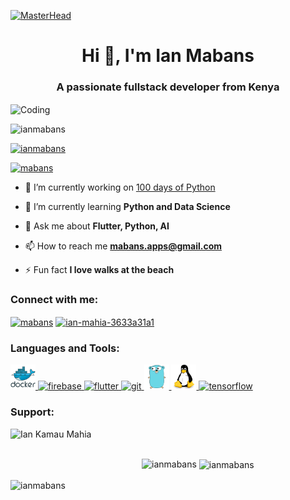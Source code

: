 [![MasterHead](https://media.giphy.com/media/CrFLL3CnRpw5ddlBMm/giphy.gif)](https://media.giphy.com/media/CrFLL3CnRpw5ddlBMm/giphy.gif)
<h1 align="center">Hi 👋, I'm Ian Mabans</h1>
<h3 align="center">A passionate fullstack developer from Kenya</h3>
<img align="center" alt="Coding" width="400" src="https://media.giphy.com/media/PI3QGKFN6XZUCMMqJm/giphy.gif">

<p align="left"> <img src="https://komarev.com/ghpvc/?username=ianmabans&label=Profile%20views&color=0e75b6&style=flat" alt="ianmabans" /> </p>

<p align="left"> <a href="https://github.com/ryo-ma/github-profile-trophy"><img src="https://github-profile-trophy.vercel.app/?username=ianmabans" alt="ianmabans" /></a> </p>

<p align="left"> <a href="https://twitter.com/mabans" target="blank"><img src="https://img.shields.io/twitter/follow/mabans?logo=twitter&style=for-the-badge" alt="mabans" /></a> </p>

- 🔭 I’m currently working on [100 days of Python](https://github.com/IanMabans/python1)

- 🌱 I’m currently learning **Python and Data Science**

- 💬 Ask me about **Flutter, Python, AI**

- 📫 How to reach me **mabans.apps@gmail.com**

- ⚡ Fun fact **I love walks at the beach**

<h3 align="left">Connect with me:</h3>
<p align="left">
<a href="https://twitter.com/mabans" target="blank"><img align="center" src="https://raw.githubusercontent.com/rahuldkjain/github-profile-readme-generator/master/src/images/icons/Social/twitter.svg" alt="mabans" height="30" width="40" /></a>
<a href="https://linkedin.com/in/ian-mahia-3633a31a1" target="blank"><img align="center" src="https://raw.githubusercontent.com/rahuldkjain/github-profile-readme-generator/master/src/images/icons/Social/linked-in-alt.svg" alt="ian-mahia-3633a31a1" height="30" width="40" /></a>
</p>

<h3 align="left">Languages and Tools:</h3>
<p align="left"> <a href="https://www.docker.com/" target="_blank" rel="noreferrer"> <img src="https://raw.githubusercontent.com/devicons/devicon/master/icons/docker/docker-original-wordmark.svg" alt="docker" width="40" height="40"/> </a> <a href="https://firebase.google.com/" target="_blank" rel="noreferrer"> <img src="https://www.vectorlogo.zone/logos/firebase/firebase-icon.svg" alt="firebase" width="40" height="40"/> </a> <a href="https://flutter.dev" target="_blank" rel="noreferrer"> <img src="https://www.vectorlogo.zone/logos/flutterio/flutterio-icon.svg" alt="flutter" width="40" height="40"/> </a> <a href="https://git-scm.com/" target="_blank" rel="noreferrer"> <img src="https://www.vectorlogo.zone/logos/git-scm/git-scm-icon.svg" alt="git" width="40" height="40"/> </a> <a href="https://golang.org" target="_blank" rel="noreferrer"> <img src="https://raw.githubusercontent.com/devicons/devicon/master/icons/go/go-original.svg" alt="go" width="40" height="40"/> </a> <a href="https://www.linux.org/" target="_blank" rel="noreferrer"> <img src="https://raw.githubusercontent.com/devicons/devicon/master/icons/linux/linux-original.svg" alt="linux" width="40" height="40"/> </a> <a href="https://www.tensorflow.org" target="_blank" rel="noreferrer"> <img src="https://www.vectorlogo.zone/logos/tensorflow/tensorflow-icon.svg" alt="tensorflow" width="40" height="40"/> </a> </p>

<h3 align="left">Support:</h3>
<p><a href="https://www.buymeacoffee.com/Ian Kamau Mahia"> <img align="left" src="https://cdn.buymeacoffee.com/buttons/v2/default-yellow.png" height="50" width="210" alt="Ian Kamau Mahia" /></a></p><br><br>

<p><img align="left" src="https://github-readme-stats.vercel.app/api/top-langs?username=ianmabans&show_icons=true&locale=en&layout=compact" alt="ianmabans" /></p>

<p>&nbsp;<img align="center" src="https://github-readme-stats.vercel.app/api?username=ianmabans&show_icons=true&locale=en" alt="ianmabans" /></p>

<p><img align="center" src="https://github-readme-streak-stats.herokuapp.com/?user=ianmabans&" alt="ianmabans" /></p>
